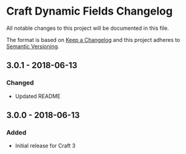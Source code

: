 # Craft Dynamic Fields Changelog

All notable changes to this project will be documented in this file.

The format is based on [Keep a Changelog](http://keepachangelog.com/) and this project adheres to [Semantic Versioning](http://semver.org/).

## 3.0.1 - 2018-06-13
### Changed
- Updated README

## 3.0.0 - 2018-06-13
### Added
- Initial release for Craft 3
